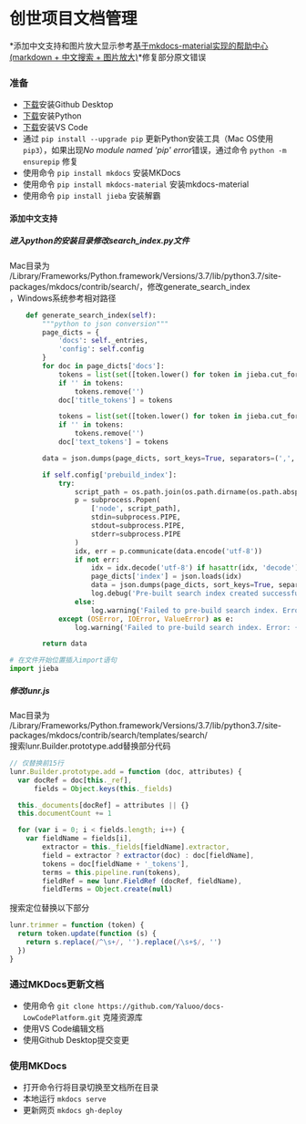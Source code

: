 # 创世项目文档管理

*添加中文支持和图片放大显示参考[基于mkdocs-material实现的帮助中心(markdown + 中文搜索 + 图片放大)](https://segmentfault.com/a/1190000018592279?utm_source=tag-newest)*修复部分原文错误

### 准备
* [下载](https://desktop.github.com)安装Github Desktop
* [下载](https://www.python.org/downloads)安装Python
* [下载](https://code.visualstudio.com)安装VS Code
* 通过 `pip install --upgrade pip` 更新Python安装工具（Mac OS使用 `pip3`），如果出现*No module named 'pip' error*错误，通过命令 `python -m ensurepip` 修复
* 使用命令 `pip install mkdocs` 安装MKDocs
* 使用命令 `pip install mkdocs-material` 安装mkdocs-material
* 使用命令 `pip install jieba` 安装解霸

#### 添加中文支持

##### 进入python的安装目录修改search_index.py文件
Mac目录为  
/Library/Frameworks/Python.framework/Versions/3.7/lib/python3.7/site-packages/mkdocs/contrib/search/，修改generate_search_index  
，Windows系统参考相对路径
``` py
    def generate_search_index(self):
        """python to json conversion"""
        page_dicts = {
            'docs': self._entries,
            'config': self.config
        }
        for doc in page_dicts['docs']: 
            tokens = list(set([token.lower() for token in jieba.cut_for_search(doc['title'].replace('\n', ''), True)]))
            if '' in tokens:
                tokens.remove('')
            doc['title_tokens'] = tokens

            tokens = list(set([token.lower() for token in jieba.cut_for_search(doc['text'].replace('\n', ''), True)]))
            if '' in tokens:
                tokens.remove('')
            doc['text_tokens'] = tokens

        data = json.dumps(page_dicts, sort_keys=True, separators=(',', ':'), ensure_ascii=False)

        if self.config['prebuild_index']:
            try:
                script_path = os.path.join(os.path.dirname(os.path.abspath(__file__)), 'prebuild-index.js')
                p = subprocess.Popen(
                    ['node', script_path],
                    stdin=subprocess.PIPE,
                    stdout=subprocess.PIPE,
                    stderr=subprocess.PIPE
                )
                idx, err = p.communicate(data.encode('utf-8'))
                if not err:
                    idx = idx.decode('utf-8') if hasattr(idx, 'decode') else idx
                    page_dicts['index'] = json.loads(idx)
                    data = json.dumps(page_dicts, sort_keys=True, separators=(',', ':'), ensure_ascii=False)
                    log.debug('Pre-built search index created successfully.')
                else:
                    log.warning('Failed to pre-build search index. Error: {}'.format(err))
            except (OSError, IOError, ValueError) as e:
                log.warning('Failed to pre-build search index. Error: {}'.format(e))

        return data
```
``` py
# 在文件开始位置插入import语句
import jieba
```

##### 修改lunr.js
Mac目录为  
/Library/Frameworks/Python.framework/Versions/3.7/lib/python3.7/site-packages/mkdocs/contrib/search/templates/search/  
搜索lunr.Builder.prototype.add替换部分代码

``` js
// 仅替换前15行
lunr.Builder.prototype.add = function (doc, attributes) {
  var docRef = doc[this._ref],
      fields = Object.keys(this._fields)

  this._documents[docRef] = attributes || {}
  this.documentCount += 1

  for (var i = 0; i < fields.length; i++) {
    var fieldName = fields[i],
        extractor = this._fields[fieldName].extractor,
        field = extractor ? extractor(doc) : doc[fieldName],
        tokens = doc[fieldName + '_tokens'],
        terms = this.pipeline.run(tokens),
        fieldRef = new lunr.FieldRef (docRef, fieldName),
        fieldTerms = Object.create(null)
```

搜索定位替换以下部分
``` js
lunr.trimmer = function (token) {
  return token.update(function (s) {
    return s.replace(/^\s+/, '').replace(/\s+$/, '')
  })
}
```

[base64str]:data:image/png;base64,iVBORw0......

### 通过MKDocs更新文档

* 使用命令 `git clone https://github.com/Yaluoo/docs-LowCodePlatform.git` 克隆资源库
* 使用VS Code编辑文档
* 使用Github Desktop提交变更


### 使用MKDocs

* 打开命令行将目录切换至文档所在目录
* 本地运行 `mkdocs serve`
* 更新网页 `mkdocs gh-deploy`
